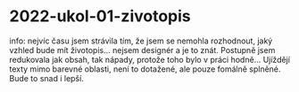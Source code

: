 # 2022-ukol-01-zivotopis


info:
nejvíc času jsem strávila tím, že jsem se nemohla rozhodnout, jaký vzhled bude mít životopis... nejsem designér a je to znát.
Postupně jsem redukovala jak obsah, tak nápady, protože toho bylo v práci hodně... 
Ujíždějí texty mimo barevné oblasti, není to dotažené, ale pouze fomálně splněné.
Bude to snad i lepší.